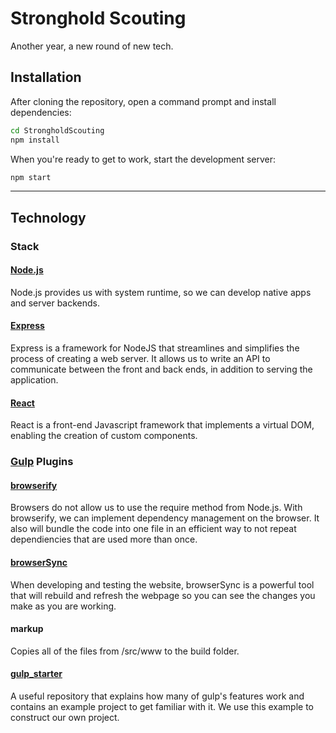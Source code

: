 # Stronghold Scouting

Another year, a new round of new tech.

## Installation

After cloning the repository, open a command prompt and install dependencies:
```sh
cd StrongholdScouting
npm install
```

When you're ready to get to work, start the development server:
```sh
npm start
```

-------------------------

## Technology

### Stack

#### [Node.js](https://nodejs.org/en/)

Node.js provides us with system runtime, so we can develop native apps and server backends.

#### [Express](http://expressjs.com/)

Express is a framework for NodeJS that streamlines and simplifies the process of creating a web server. It allows us to write an API to communicate between the front and back ends, in addition to serving the application.

#### [React](http://facebook.github.io/react/)

React is a front-end Javascript framework that implements a virtual DOM, enabling the creation of custom components.

### [Gulp](https://github.com/gulpjs/gulp) Plugins

#### [browserify](https://github.com/substack/node-browserify)

Browsers do not allow us to use the require method from Node.js. With browserify, we can implement dependency management on the browser. It also will bundle the code into one file in an efficient way to not repeat dependiencies that are used more than once.

#### [browserSync](http://www.browsersync.io/)

When developing and testing the website, browserSync is a powerful tool that will rebuild and refresh the webpage so you can see the changes you make as you are working.

#### markup

Copies all of the files from /src/www to the build folder.

#### [gulp_starter](https://github.com/greypants/gulp-starter)

A useful repository that explains how many of gulp's features work and contains an example project to get familiar with it. We use this example to construct our own project.
